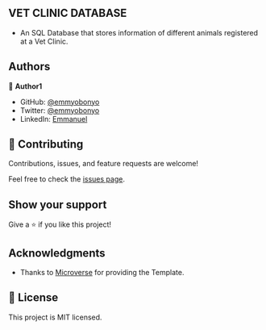 ## VET CLINIC DATABASE
- An SQL Database that stores information of different animals registered at a Vet Clinic.

## Authors

👤 **Author1**

- GitHub: [@emmyobonyo](https://github.com/emmyobonyo)
- Twitter: [@emmyobonyo](https://twitter.com/emmyobonyo)
- LinkedIn: [Emmanuel](https://linkedin.com/in/emmyobonyo)

## 🤝 Contributing

Contributions, issues, and feature requests are welcome!

Feel free to check the [issues page](https://github.com/emmyobonyo/Vet-Clinic-Database/issues).

## Show your support

Give a ⭐️ if you like this project!

## Acknowledgments

- Thanks to [Microverse](https://microverse.org) for providing the Template.

## 📝 License

This project is MIT licensed.
